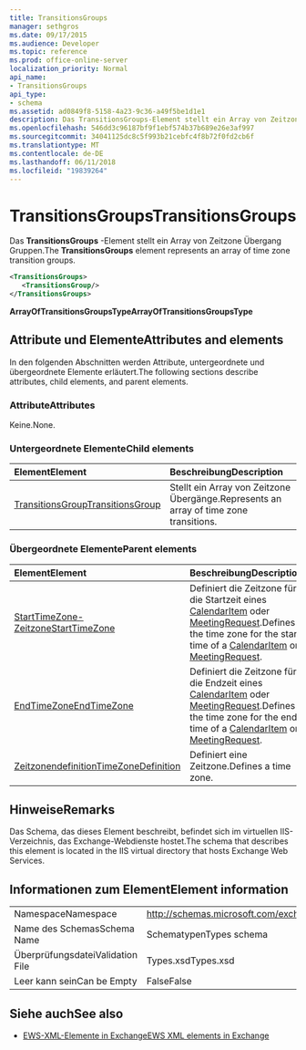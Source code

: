 ```yaml
---
title: TransitionsGroups
manager: sethgros
ms.date: 09/17/2015
ms.audience: Developer
ms.topic: reference
ms.prod: office-online-server
localization_priority: Normal
api_name:
- TransitionsGroups
api_type:
- schema
ms.assetid: ad0849f8-5158-4a23-9c36-a49f5be1d1e1
description: Das TransitionsGroups-Element stellt ein Array von Zeitzone Übergang Gruppen.
ms.openlocfilehash: 546dd3c96187bf9f1ebf574b37b689e26e3af997
ms.sourcegitcommit: 34041125dc8c5f993b21cebfc4f8b72f0fd2cb6f
ms.translationtype: MT
ms.contentlocale: de-DE
ms.lasthandoff: 06/11/2018
ms.locfileid: "19839264"
---
```

# <a name="transitionsgroups"></a><span data-ttu-id="05385-103">TransitionsGroups</span><span class="sxs-lookup"><span data-stu-id="05385-103">TransitionsGroups</span></span>

<span data-ttu-id="05385-104">Das **TransitionsGroups** -Element stellt ein Array von Zeitzone Übergang Gruppen.</span><span class="sxs-lookup"><span data-stu-id="05385-104">The **TransitionsGroups** element represents an array of time zone transition groups.</span></span> 
  
```XML
<TransitionsGroups>
   <TransitionsGroup/>
</TransitionsGroups>
```

 <span data-ttu-id="05385-105">**ArrayOfTransitionsGroupsType**</span><span class="sxs-lookup"><span data-stu-id="05385-105">**ArrayOfTransitionsGroupsType**</span></span>
## <a name="attributes-and-elements"></a><span data-ttu-id="05385-106">Attribute und Elemente</span><span class="sxs-lookup"><span data-stu-id="05385-106">Attributes and elements</span></span>

<span data-ttu-id="05385-107">In den folgenden Abschnitten werden Attribute, untergeordnete und übergeordnete Elemente erläutert.</span><span class="sxs-lookup"><span data-stu-id="05385-107">The following sections describe attributes, child elements, and parent elements.</span></span>
  
### <a name="attributes"></a><span data-ttu-id="05385-108">Attribute</span><span class="sxs-lookup"><span data-stu-id="05385-108">Attributes</span></span>

<span data-ttu-id="05385-109">Keine.</span><span class="sxs-lookup"><span data-stu-id="05385-109">None.</span></span>
  
### <a name="child-elements"></a><span data-ttu-id="05385-110">Untergeordnete Elemente</span><span class="sxs-lookup"><span data-stu-id="05385-110">Child elements</span></span>

|<span data-ttu-id="05385-111">**Element**</span><span class="sxs-lookup"><span data-stu-id="05385-111">**Element**</span></span>|<span data-ttu-id="05385-112">**Beschreibung**</span><span class="sxs-lookup"><span data-stu-id="05385-112">**Description**</span></span>|
|:-----|:-----|
|[<span data-ttu-id="05385-113">TransitionsGroup</span><span class="sxs-lookup"><span data-stu-id="05385-113">TransitionsGroup</span></span>](transitionsgroup.md) <br/> |<span data-ttu-id="05385-114">Stellt ein Array von Zeitzone Übergänge.</span><span class="sxs-lookup"><span data-stu-id="05385-114">Represents an array of time zone transitions.</span></span>  <br/> |
   
### <a name="parent-elements"></a><span data-ttu-id="05385-115">Übergeordnete Elemente</span><span class="sxs-lookup"><span data-stu-id="05385-115">Parent elements</span></span>

|<span data-ttu-id="05385-116">**Element**</span><span class="sxs-lookup"><span data-stu-id="05385-116">**Element**</span></span>|<span data-ttu-id="05385-117">**Beschreibung**</span><span class="sxs-lookup"><span data-stu-id="05385-117">**Description**</span></span>|
|:-----|:-----|
|[<span data-ttu-id="05385-118">StartTimeZone-Zeitzone</span><span class="sxs-lookup"><span data-stu-id="05385-118">StartTimeZone</span></span>](starttimezone.md) <br/> |<span data-ttu-id="05385-119">Definiert die Zeitzone für die Startzeit eines [CalendarItem](calendaritem.md) oder [MeetingRequest](meetingrequest.md).</span><span class="sxs-lookup"><span data-stu-id="05385-119">Defines the time zone for the start time of a [CalendarItem](calendaritem.md) or [MeetingRequest](meetingrequest.md).</span></span>  <br/> |
|[<span data-ttu-id="05385-120">EndTimeZone</span><span class="sxs-lookup"><span data-stu-id="05385-120">EndTimeZone</span></span>](endtimezone.md) <br/> |<span data-ttu-id="05385-121">Definiert die Zeitzone für die Endzeit eines [CalendarItem](calendaritem.md) oder [MeetingRequest](meetingrequest.md).</span><span class="sxs-lookup"><span data-stu-id="05385-121">Defines the time zone for the end time of a [CalendarItem](calendaritem.md) or [MeetingRequest](meetingrequest.md).</span></span>  <br/> |
|[<span data-ttu-id="05385-122">Zeitzonendefinition</span><span class="sxs-lookup"><span data-stu-id="05385-122">TimeZoneDefinition</span></span>](timezonedefinition.md) <br/> |<span data-ttu-id="05385-123">Definiert eine Zeitzone.</span><span class="sxs-lookup"><span data-stu-id="05385-123">Defines a time zone.</span></span>  <br/> |
   
## <a name="remarks"></a><span data-ttu-id="05385-124">Hinweise</span><span class="sxs-lookup"><span data-stu-id="05385-124">Remarks</span></span>

<span data-ttu-id="05385-125">Das Schema, das dieses Element beschreibt, befindet sich im virtuellen IIS-Verzeichnis, das Exchange-Webdienste hostet.</span><span class="sxs-lookup"><span data-stu-id="05385-125">The schema that describes this element is located in the IIS virtual directory that hosts Exchange Web Services.</span></span>
  
## <a name="element-information"></a><span data-ttu-id="05385-126">Informationen zum Element</span><span class="sxs-lookup"><span data-stu-id="05385-126">Element information</span></span>

|||
|:-----|:-----|
|<span data-ttu-id="05385-127">Namespace</span><span class="sxs-lookup"><span data-stu-id="05385-127">Namespace</span></span>  <br/> |http://schemas.microsoft.com/exchange/services/2006/types  <br/> |
|<span data-ttu-id="05385-128">Name des Schemas</span><span class="sxs-lookup"><span data-stu-id="05385-128">Schema Name</span></span>  <br/> |<span data-ttu-id="05385-129">Schematypen</span><span class="sxs-lookup"><span data-stu-id="05385-129">Types schema</span></span>  <br/> |
|<span data-ttu-id="05385-130">Überprüfungsdatei</span><span class="sxs-lookup"><span data-stu-id="05385-130">Validation File</span></span>  <br/> |<span data-ttu-id="05385-131">Types.xsd</span><span class="sxs-lookup"><span data-stu-id="05385-131">Types.xsd</span></span>  <br/> |
|<span data-ttu-id="05385-132">Leer kann sein</span><span class="sxs-lookup"><span data-stu-id="05385-132">Can be Empty</span></span>  <br/> |<span data-ttu-id="05385-133">False</span><span class="sxs-lookup"><span data-stu-id="05385-133">False</span></span>  <br/> |
   
## <a name="see-also"></a><span data-ttu-id="05385-134">Siehe auch</span><span class="sxs-lookup"><span data-stu-id="05385-134">See also</span></span>



- [<span data-ttu-id="05385-135">EWS-XML-Elemente in Exchange</span><span class="sxs-lookup"><span data-stu-id="05385-135">EWS XML elements in Exchange</span></span>](ews-xml-elements-in-exchange.md)

